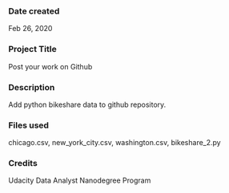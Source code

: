 ### Date created
Feb 26, 2020

### Project Title
Post your work on Github

### Description
Add python bikeshare data to github repository.

### Files used
chicago.csv, new_york_city.csv, washington.csv, bikeshare_2.py

### Credits
Udacity Data Analyst Nanodegree Program

